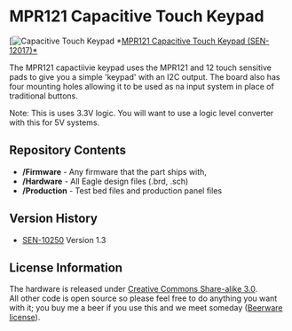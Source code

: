 MPR121 Capacitive Touch Keypad
==============================

[![Capacitive Touch Keypad](https://dlnmh9ip6v2uc.cloudfront.net/images/products/1/2/0/1/7/12017-01.jpg)
*[MPR121 Capacitive Touch Keypad (SEN-12017)*](https://www.sparkfun.com/products/12017)

The MPR121 capactiivie keypad uses the MPR121 and 12 touch sensitive pads to give you a simple 'keypad' with an I2C output. The board 
also has four mounting holes allowing it to be used as na input system in place of traditional buttons. 

Note: This is uses 3.3V logic. You will want to use a logic level converter with this for 5V systems. 

Repository Contents
-------------------
* **/Firmware** - Any firmware that the part ships with, 
* **/Hardware** - All Eagle design files (.brd, .sch)
* **/Production** - Test bed files and production panel files

Version History
---------------
* [SEN-10250](https://www.sparkfun.com/products/10250) Version 1.3


License Information
-------------------
The hardware is released under [Creative Commons Share-alike 3.0](http://creativecommons.org/licenses/by-sa/3.0/).  
All other code is open source so please feel free to do anything you want with it; you buy me a beer if you use this and we meet someday ([Beerware license](http://en.wikipedia.org/wiki/Beerware)).

